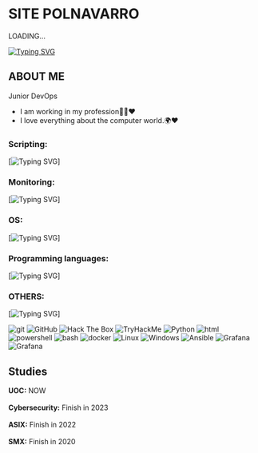 # SITE POLNAVARRO

LOADING...

[![Typing SVG](https://readme-typing-svg.demolab.com?font=Fira+Code&pause=1000&color=F78C38&random=false&width=435&lines=%E2%96%88%E2%96%88%E2%96%88%E2%96%88%E2%96%88%E2%96%88%E2%96%88%E2%96%88%E2%96%88%E2%96%88%E2%96%88%E2%96%88%E2%96%88%E2%96%88%5D99%25)](https://git.io/typing-svg)

## ABOUT ME

Junior DevOps

- I am working in my profession👨‍🎓♥
- I love everything about the computer world.🌍♥

### Scripting:
[![Typing SVG](https://readme-typing-svg.demolab.com?font=Fira+Code&duration=2000&pause=1000&color=F78C38&random=false&width=435&lines=bash;powershell;python)]

### Monitoring:
[![Typing SVG](https://readme-typing-svg.demolab.com?font=Fira+Code&duration=2000&pause=1000&color=F78C38&random=false&width=435&lines=Prometheus;Grafana;AlertManager)]

### OS:
[![Typing SVG](https://readme-typing-svg.demolab.com?font=Fira+Code&duration=2000&pause=1000&color=F78C38&random=false&width=435&lines=ubuntu;Fedora;Windows;ParrotOS)]

### Programming languages:
[![Typing SVG](https://readme-typing-svg.demolab.com?font=Fira+Code&duration=2000&pause=1000&color=F78C38&random=false&width=435&lines=python)]

### OTHERS:
[![Typing SVG](https://readme-typing-svg.demolab.com?font=Fira+Code&duration=2000&pause=1000&color=F78C38&random=false&width=435&lines=docker;Jenkins;Discordpy;FastAPI;Flask)]

<p>
  <img alt="git" src="https://img.shields.io/badge/-Git-F05032?style=flat-square&logo=git&logoColor=white" />
  <img alt="GitHub" src="https://img.shields.io/badge/-GitHub-181717?style=flat-square&logo=GitHub&logoColor=white" />
  <img alt="Hack The Box" src="https://img.shields.io/badge/-Hack%20The%20Box-9FEF00?style=flat-square&logo=Hack%20The%20Box&logoColor=white" />
  <img alt="TryHackMe" src="https://img.shields.io/badge/-TryHackMe-212C42?style=flat-square&logo=TryHackMe&logoColor=white" />
  <img alt="Python" src="https://img.shields.io/badge/-Python-3776AB?style=flat-square&logo=python&logoColor=white" />
  <img alt="html" src="https://img.shields.io/badge/-HTML5-E34F26?style=flat-square&logo=HTML5&logoColor=white" />
  <img alt="powershell" src="https://img.shields.io/badge/-powershell-5391FE?style=flat-square&logo=PowerShell&logoColor=white" />
  <img alt="bash" src="https://img.shields.io/badge/-bash-4EAA25?style=flat-square&logo=GNU%20Bash&logoColor=white" />
  <img alt="docker" src="https://img.shields.io/badge/-docker-2496ED?style=flat-square&logo=Docker&logoColor=white" />
  <img alt="Linux" src="https://img.shields.io/badge/-Linux-FCC624?style=flat-square&logo=Linux&logoColor=white" />
  <img alt="Windows" src="https://img.shields.io/badge/-Windows-0078D6?style=flat-square&logo=Windows&logoColor=white" />
  <img alt="Ansible" src="https://img.shields.io/badge/-Ansible-EBECEC?style=flat-square&logo=Ansible&logoColor=black"/>
  <img alt="Grafana" src="https://img.shields.io/badge/-Grafana-black?style=flat-square&logo=Grafana&logoColor=orange"/>
  <img alt="Grafana" src="https://img.shields.io/badge/-Prometheus-black?style=flat-square&logo=Prometheus&logoColor=red"/>


</p>



## Studies
**UOC:** NOW
<br><br>
**Cybersecurity:** Finish in 2023 
<br><br>
**ASIX:** Finish in 2022
<br></br>
**SMX:** Finish in 2020


